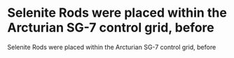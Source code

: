 # Selenite Rods were placed within the Arcturian SG-7 control grid, before

Selenite Rods were placed within the Arcturian SG-7 control grid, before